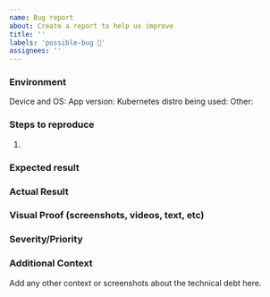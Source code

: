 ```yaml
---
name: Bug report
about: Create a report to help us improve
title: ''
labels: 'possible-bug 🐛'
assignees: ''
---
```


### Environment

Device and OS:
App version:
Kubernetes distro being used:
Other:

### Steps to reproduce

1.

### Expected result

### Actual Result

### Visual Proof (screenshots, videos, text, etc)

### Severity/Priority

### Additional Context

Add any other context or screenshots about the technical debt here.

